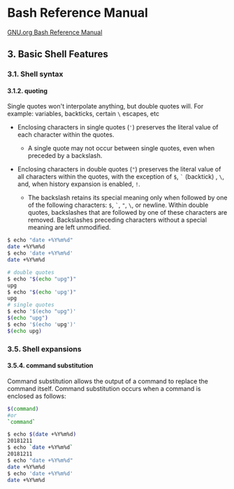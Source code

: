 # Bash Reference Manual

[GNU.org Bash Reference Manual](https://www.gnu.org/software/bash/manual/html_node/index.html#Top)

## 3. Basic Shell Features

### 3.1. Shell syntax

#### 3.1.2. quoting

Single quotes won't interpolate anything, but double quotes will. For example: variables, backticks, certain `\` escapes, etc

- Enclosing characters in single quotes (`'`) preserves the literal value of each character within the quotes.
  - A single quote may not occur between single quotes, even when preceded by a backslash.

- Enclosing characters in double quotes (`"`) preserves the literal value of all characters within the quotes, with the exception of `$`, `` ` `` (backtick) , `\`, and, when history expansion is enabled, `!`.
  - The backslash retains its special meaning only when followed by one of the following characters: `$`, `` ` ``, `"`, `\`, or newline. Within double quotes, backslashes that are followed by one of these characters are removed. Backslashes preceding characters without a special meaning are left unmodified.

```bash
$ echo "date +%Y%m%d"
date +%Y%m%d
$ echo 'date +%Y%m%d'
date +%Y%m%d

# double quotes
$ echo "$(echo "upg")"
upg
$ echo "$(echo 'upg')"
upg
# single quotes
$ echo '$(echo "upg")'
$(echo "upg")
$ echo '$(echo 'upg')'
$(echo upg)
```

### 3.5. Shell expansions

#### 3.5.4. command substitution

Command substitution allows the output of a command to replace the command itself. Command substitution occurs when a command is enclosed as follows:

```bash
$(command)
#or
`command`
```

```bash
$ echo $(date +%Y%m%d)
20181211
$ echo `date +%Y%m%d`
20181211
$ echo "date +%Y%m%d"
date +%Y%m%d
$ echo 'date +%Y%m%d'
date +%Y%m%d
```
